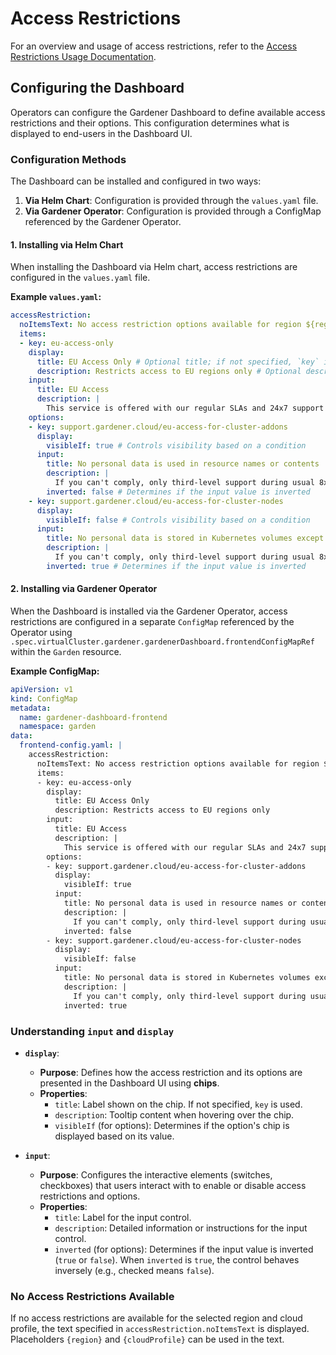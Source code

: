 # Access Restrictions

For an overview and usage of access restrictions, refer to the [Access Restrictions Usage Documentation](https://github.com/gardener/gardener/blob/master/docs/usage/shoot/access_restrictions.md).

## Configuring the Dashboard

Operators can configure the Gardener Dashboard to define available access restrictions and their options. This configuration determines what is displayed to end-users in the Dashboard UI.

### Configuration Methods

The Dashboard can be installed and configured in two ways:

1. **Via Helm Chart**: Configuration is provided through the `values.yaml` file.
2. **Via Gardener Operator**: Configuration is provided through a ConfigMap referenced by the Gardener Operator.

#### 1. Installing via Helm Chart

When installing the Dashboard via Helm chart, access restrictions are configured in the `values.yaml` file.

**Example `values.yaml`:**

```yaml
accessRestriction:
  noItemsText: No access restriction options available for region ${region} and cloud profile ${cloudProfileName} (${cloudProfileKind})
  items:
  - key: eu-access-only
    display:
      title: EU Access Only # Optional title; if not specified, `key` is used
      description: Restricts access to EU regions only # Optional description displayed in a tooltip
    input:
      title: EU Access
      description: |
        This service is offered with our regular SLAs and 24x7 support for the control plane of the cluster. 24x7 support for cluster add-ons and nodes is only available if you meet the following conditions:
    options:
    - key: support.gardener.cloud/eu-access-for-cluster-addons
      display:
        visibleIf: true # Controls visibility based on a condition
      input:
        title: No personal data is used in resource names or contents
        description: |
          If you can't comply, only third-level support during usual 8x5 working hours in the EEA will be available for cluster add-ons.
        inverted: false # Determines if the input value is inverted
    - key: support.gardener.cloud/eu-access-for-cluster-nodes
      display:
        visibleIf: false # Controls visibility based on a condition
      input:
        title: No personal data is stored in Kubernetes volumes except certain types
        description: |
          If you can't comply, only third-level support during usual 8x5 working hours in the EEA will be available for node-related components.
        inverted: true # Determines if the input value is inverted
```

#### 2. Installing via Gardener Operator

When the Dashboard is installed via the Gardener Operator, access restrictions are configured in a separate `ConfigMap` referenced by the Operator using `.spec.virtualCluster.gardener.gardenerDashboard.frontendConfigMapRef` within the `Garden` resource.

**Example ConfigMap:**

```yaml
apiVersion: v1
kind: ConfigMap
metadata:
  name: gardener-dashboard-frontend
  namespace: garden
data:
  frontend-config.yaml: |
    accessRestriction:
      noItemsText: No access restriction options available for region ${region} and cloud profile ${cloudProfileName} (${cloudProfileKind})
      items:
      - key: eu-access-only
        display:
          title: EU Access Only
          description: Restricts access to EU regions only
        input:
          title: EU Access
          description: |
            This service is offered with our regular SLAs and 24x7 support for the control plane of the cluster. 24x7 support for cluster add-ons and nodes is only available if you meet the following conditions:
        options:
        - key: support.gardener.cloud/eu-access-for-cluster-addons
          display:
            visibleIf: true
          input:
            title: No personal data is used in resource names or contents
            description: |
              If you can't comply, only third-level support during usual 8x5 working hours in the EEA will be available for cluster add-ons.
            inverted: false
        - key: support.gardener.cloud/eu-access-for-cluster-nodes
          display:
            visibleIf: false
          input:
            title: No personal data is stored in Kubernetes volumes except certain types
            description: |
              If you can't comply, only third-level support during usual 8x5 working hours in the EEA will be available for node-related components.
            inverted: true
```

### Understanding `input` and `display`

- **`display`**:
  - **Purpose**: Defines how the access restriction and its options are presented in the Dashboard UI using **chips**.
  - **Properties**:
    - `title`: Label shown on the chip. If not specified, `key` is used.
    - `description`: Tooltip content when hovering over the chip.
    - `visibleIf` (for options): Determines if the option's chip is displayed based on its value.

- **`input`**:
  - **Purpose**: Configures the interactive elements (switches, checkboxes) that users interact with to enable or disable access restrictions and options.
  - **Properties**:
    - `title`: Label for the input control.
    - `description`: Detailed information or instructions for the input control.
    - `inverted` (for options): Determines if the input value is inverted (`true` or `false`). When `inverted` is `true`, the control behaves inversely (e.g., checked means `false`).

### No Access Restrictions Available

If no access restrictions are available for the selected region and cloud profile, the text specified in `accessRestriction.noItemsText` is displayed. Placeholders `{region}` and `{cloudProfile}` can be used in the text.